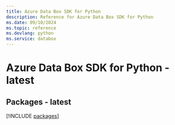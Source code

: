 ```yaml
---
title: Azure Data Box SDK for Python
description: Reference for Azure Data Box SDK for Python
ms.date: 09/10/2024
ms.topic: reference
ms.devlang: python
ms.service: databox
---
```

# Azure Data Box SDK for Python - latest
## Packages - latest
[!INCLUDE [packages](data-box-index.md)]